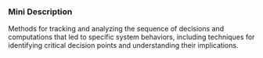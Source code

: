 ### Mini Description

Methods for tracking and analyzing the sequence of decisions and computations that led to specific system behaviors, including techniques for identifying critical decision points and understanding their implications.
